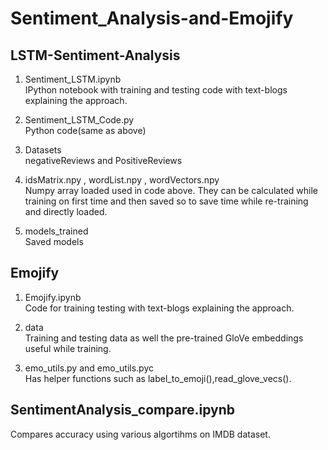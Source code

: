 # Sentiment_Analysis-and-Emojify

## LSTM-Sentiment-Analysis

1. Sentiment_LSTM.ipynb </br> 
IPython notebook with training and testing code with text-blogs explaining the approach.


2. Sentiment_LSTM_Code.py </br>
Python code(same as above)

3. Datasets</br>
negativeReviews and PositiveReviews 

4. idsMatrix.npy , wordList.npy , wordVectors.npy </br>
Numpy array loaded used in code above. They can be calculated while training on first time and then saved so to save time while re-training and directly loaded.

5.  models_trained</br>
Saved models 


## Emojify

1. Emojify.ipynb</br>
Code for training testing with text-blogs explaining the approach.

2. data </br>
Training and testing data as well the pre-trained GloVe embeddings useful while training.

3. emo_utils.py and emo_utils.pyc </br>
Has helper functions such as label_to_emoji(),read_glove_vecs().


## SentimentAnalysis_compare.ipynb
Compares accuracy using various algortihms on IMDB dataset. 

